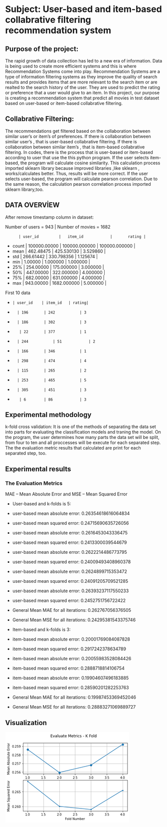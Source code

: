 # Subject: User-based and item-based collabrative filtering recommendation system


## Purpose of the project:
The rapid growth of data collection has led to a new era of information. Data is being used to create more efficient systems and this is where Recommendation Systems come into play. Recommendation Systems are a type of information filtering systems as they improve the quality of search results and provides items that are more relevant to the search item or are realted to the search history of the user. They are used to predict the rating or preference that a user would give to an item. In this project, our purpose is creating a recommendation system that predict all movies in test dataset based on user-based or item-based collabrative filtering.


## Collabrative Filtering:
The recommendations get filtered based on the collaboration between similar user’s or item’s of  preferences. If there is collaboration between similar user’s , that is user-based collabrative filtering. If there is collaboration between similar item’s , that is item-based collabrative filtering. 
In codes, there is the process that is user-based or item-based according to user that use the this python program. If the user selects item-based, the program will calculate cosine similarity. This calculation process imported sklearn library because improved libraries ,like sklearn , works/calculates better. Thus, results will be more correct. If the user selects user-based, the program will calculate pearson correlation. Due to the same reason, the calculation pearson correlation  process imported sklearn library,too. 



## DATA OVERVİEW
After remove timestamp column in dataset:

Number of users = 943 | Number of movies = 1682

          | user_id         |	item_id            |       rating |
* count   | 100000.00000    |  100000.000000             |  100000.000000  |
* mean    | 462.48475        |   425.530130      	 | 3.529860 |
* std     | 266.61442          | 330.798356      	 | 1.125674 |
* min      | 1.00000           | 1.000000       	 | 1.000000 |
* 25%      | 254.00000        | 175.000000     	 | 3.000000 |
* 50%      | 447.00000	       | 322.000000     	 | 4.000000 |
* 75%      | 682.00000        | 631.000000      	 | 4.000000 |
* max      | 943.00000	       | 1682.000000    	 | 5.000000 |


First 10 data

*     | user_id    | item_id   | rating|
*       | 196      	| 242        	| 3 
*       | 186      	| 302        	| 3
*        | 22      	| 377        	| 1
*       | 244       	| 51         	| 2
*       | 166      	| 346        	| 1
*       | 298      	| 474        	| 4
*       | 115      	| 265        	| 2
*       | 253      	| 465        	| 5
*       | 305     	| 451        	| 3
*        | 6       	| 86         	| 3

## Experimental methodology
k-fold cross validation: It is one of the methods of separating the data set into parts for evaluating the classification models and traning the model. 
On the program, the user determines how many parts the data set will be split, from four to ten and all proccesses will be execute for each separated step. 
The the evaluation metric results that calculated are print for each separated step, too.


## Experimental results 
### The Evaluation Metrics
MAE – Mean Absolute Error and MSE – Mean Squared Error 

* User-based and k-folds is 5:
* user-based mean absolute error:  0.26354618616064834
* user-based mean squared error: 0.24715690635726056

* user-based mean absolute error:  0.2616453043336475
* user-based mean squared error: 0.2413300039544679

* user-based mean absolute error:  0.2622214486773795
* user-based mean squared error: 0.24009493408960378

* user-based mean absolute error:  0.2624899715353472
* user-based mean squared error: 0.24091205709521285

* user-based mean absolute error:  0.26393237117550233
* user-based mean squared error: 0.2452751756722422
* General Mean MAE for all iterations:  0.262767056376505
* General Mean MSE for all iterations:  0.24295381543375746

* Item-based and k-folds is 3:
* item-based mean absolute error:  0.20001769084087828
* item-based mean squared error: 0.2917242378634789
* item-based mean absolute error:  0.20055983528084426
* item-based mean squared error: 0.2888718814106754
* item-based mean absolute error:  0.19904607496183885
* item-based mean squared error: 0.28590201282253763
* General Mean MAE for all iterations:  0.19987453369452046
* General Mean MSE for all iterations:  0.28883271069889727

## Visualization

![Graph](https://github.com/Mehmetzahitangi/Collabrative_filtering_Recom_Sys/blob/master/Figure%202021-01-04%20174747.png)

